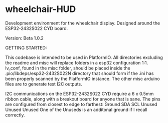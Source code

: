 # wheelchair-HUD
Development environment for the wheelchair display. Designed around the ESP32-2432S022 CYD board.

Version: Beta 1.0.2

GETTING STARTED:

This codebase is intended to be used in PlatformIO. All directories excluding the readme and misc will replace
folders in a esp32 configuration 1:1. 
lv_conf, found in the misc folder, should be placed inside the .pio/libdeps/esp32-2432S022N directory that should form
if the .ini has been properly scanned by the PlatformIO instance.
The other misc arduino files are to generate test I2C outputs.

I2C communications on the ESP32-2432S022 CYD require a 6 x 0.5mm ribbon cable, along with a breakout board for anyone that is sane.
The pins are configured from closest to edge to farthest:
Ground
SDA
SCL
Unused
Unused
Unused
One of the Unuseds is an additonal ground if I recall correctly.
